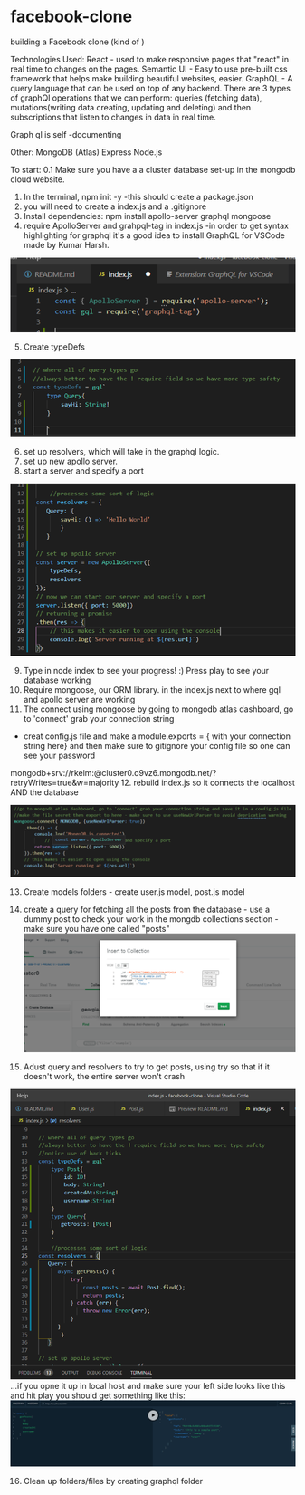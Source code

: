 # facebook-clone
building a Facebook clone (kind of )

Technologies Used:
React - used to make responsive pages that "react" in real time to changes on the pages.
Semantic UI - Easy to use pre-built css framework that helps make building beautiful websites, easier.
GraphQL - A query language that can be used on top of any backend. There are 3 types of graphQl operations that we can perform: queries (fetching data), mutations(writing data creating, updating and deleting) and then subscriptions that listen to changes in data in real time.

Graph ql is self -documenting

Other: MongoDB (Atlas)
    Express
    Node.js

To start: 
0.1 Make sure you have a a cluster database set-up in the mongodb cloud website.
1. In the terminal, npm init -y -this should create a package.json
2. you will need to create a index.js and a .gitignore
3. Install dependencies: npm install apollo-server graphql mongoose
4. require ApolloServer and grahpql-tag in index.js  -in order to get syntax highlighting for graphql it's a good idea to install GraphQL for VSCode made by Kumar Harsh. 

![Require](Assets/Images/Code-creating/Requre-index.js.png)

5. Create typeDefs

![TypeDefs](Assets/Images/Code-creating/typedefs-index.js.png)

6. set up resolvers, which will take in the graphql logic.
7. set up new apollo server. 
8. start a server and specify a port

![Resolver/Server](Assets/Images/Code-creating/resolversandserversetup.png)

9. Type in node index to see your progress! :) Press play to see your database working
10. Require mongoose, our ORM library. in the index.js next to where gql and apollo server are working
11. The connect using mongoose by going to mongodb atlas dashboard, go to 'connect' grab your connection string 
- creat config.js file and make a module.exports = { with your connection string here} and then make sure to gitignore your config file so one can see your password

mongodb+srv://rkelm:<password>@cluster0.o9vz6.mongodb.net/<dbname>?retryWrites=true&w=majority
12. rebuild index.js so it connects the localhost AND the database

![db/localhost](Assets/Images/Code-creating/localhostanddb.png)

13. Create models folders - create user.js model, post.js model
14. create a  query for fetching all the posts from the database - use a dummy post to check your work in the mongdb collections section - make sure you have one called "posts"
![Dummytext](Assets/Images/Code-creating/dummytext.png)

15. Adust query and resolvers to try to get posts, using try so that if it doesn't work, the entire server won't crash

![getPosts](Assets/Images/Code-creating/getPosts.png)
...if you opne it up in local host and make sure your left side looks like this and hit play you should get something like this:
![getposts](Assets/Images/Code-creating/getPosts2.png)

16. Clean up folders/files by creating graphql folder